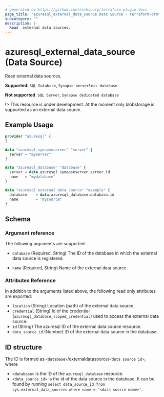 ```yaml
---
# generated by https://github.com/hashicorp/terraform-plugin-docs
page_title: "azuresql_external_data_source Data Source - terraform-provider-azuresql"
subcategory: ""
description: |-
  Read  external data sources.
---
```


# azuresql_external_data_source (Data Source)

Read  external data sources.

**Supported**: `SQL Database`, `Synapse serverless database` 

**Not supported**: `SQL Server`, `Synapse dedicated database`

!> This resource is under development. At the moment only blobstorage is supported as an external data source.

## Example Usage

```terraform
provider "azuresql" {
}

data "azuresql_synapseserver" "server" {
  server = "myserver"
}

data "azuresql_database" "database" {
  server = data.azuresql_synapseserver.server.id
  name   = "mydatabase"
}

data "azuresql_external_data_source" "example" {
  database    = data.azuresql_database.database.id
  name        = "mysource"
}
```

<!-- schema generated by tfplugindocs -->
## Schema

### Argument reference
The following arguments are supported:

- `database` (Required, String) The ID of the database in which the external data source is registered.

- `name` (Required, String) Name of the external data source.


### Attributes Reference
In addition to the arguments listed above, the following read only attributes are exported:

- `location` (String) Location (path) of the external data source.
- `credential` (String) Id of the credential (`azuresql_database_scoped_credential`) used to access the external data source. 
- `id` (String) The azuresql ID of the external data source resource.
- `data_source_id` (Number) ID of the external data source in the database.

## ID structure

The ID is formed as `<database>`/externaldatasource/`<data source id>`, where
* `<database>`  is the ID of the `azuresql_database` resource.
* `<data_source_id>` is the id of the data source in the database. It can be found by running `select data_source_id from sys.external_data_sources where name = '<data source name>'`.
